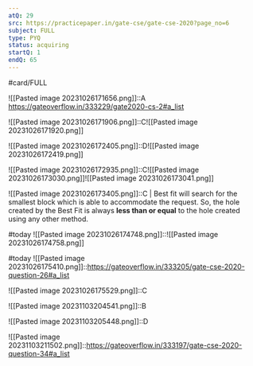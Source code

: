 ```yaml
---
atQ: 29
src: https://practicepaper.in/gate-cse/gate-cse-2020?page_no=6
subject: FULL
type: PYQ
status: acquiring
startQ: 1
endQ: 65
---
```

#card/FULL 


![[Pasted image 20231026171656.png]]::A https://gateoverflow.in/333229/gate2020-cs-2#a_list <!--SR:!2023-11-18,8,272-->


![[Pasted image 20231026171906.png]]::C![[Pasted image 20231026171920.png]] <!--SR:!2023-11-13,11,270-->

![[Pasted image 20231026172405.png]]::D![[Pasted image 20231026172419.png]] <!--SR:!2023-11-19,11,272-->


![[Pasted image 20231026172935.png]]::C![[Pasted image 20231026173030.png]]![[Pasted image 20231026173041.png]] <!--SR:!2023-11-17,7,272-->

![[Pasted image 20231026173405.png]]::C |   Best fit will search for the smallest block which is able to accommodate the request. So, the hole created by the Best Fit is always **less than or equal** to the hole created using any other method. <!--SR:!2023-11-16,9,272-->

#today ![[Pasted image 20231026174748.png]]::![[Pasted image 20231026174758.png]]


#today ![[Pasted image 20231026175410.png]]::https://gateoverflow.in/333205/gate-cse-2020-question-26#a_list

![[Pasted image 20231026175529.png]]::C <!--SR:!2023-11-19,11,272-->


![[Pasted image 20231103204541.png]]::B <!--SR:!2023-11-13,3,257-->

![[Pasted image 20231103205448.png]]::D

![[Pasted image 20231103211502.png]]::https://gateoverflow.in/333197/gate-cse-2020-question-34#a_list <!--SR:!2023-11-11,3,260-->

